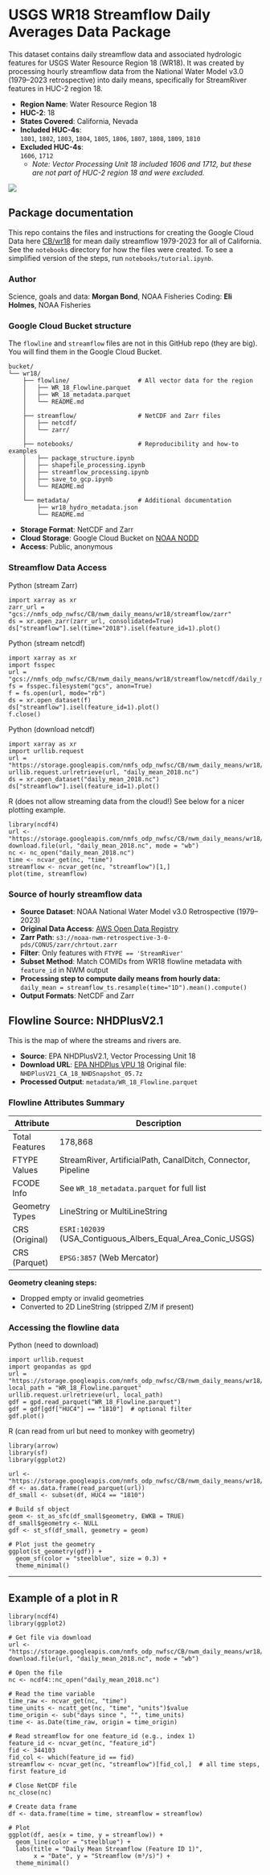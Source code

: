 # USGS WR18 Streamflow Daily Averages Data Package

This dataset contains daily streamflow data and associated hydrologic features for USGS Water Resource Region 18 (WR18). It was created by processing hourly streamflow data from the National Water Model v3.0 (1979–2023 retrospective) into daily means, specifically for StreamRiver features in HUC-2 region 18.

- **Region Name**: Water Resource Region 18  
- **HUC-2**: 18  
- **States Covered**: California, Nevada  
- **Included HUC-4s**:  
  `1801`, `1802`, `1803`, `1804`, `1805`, `1806`, `1807`, `1808`, `1809`, `1810`  
- **Excluded HUC-4s**:  
  `1606`, `1712`  
  - *Note: Vector Processing Unit 18 included 1606 and 1712, but these are not part of HUC-2 region 18 and were excluded.*
 
![](metadata/wr18_map.png)

## Package documentation

This repo contains the files and instructions for creating the Google Cloud Data here [CB/wr18](https://console.cloud.google.com/storage/browser/nmfs_odp_nwfsc/CB/nwm_daily_means/wr18?pageState=(%22StorageObjectListTable%22:(%22f%22:%22%255B%255D%22))&invt=AbtSUA&project=noaa-gcs-public-data) for mean daily streamflow 1979-2023 for all of California. See the `notebooks` directory for how the files were created. To see a simplified version of the steps, run `notebooks/tutorial.ipynb`.

### Author

Science, goals and data: **Morgan Bond**, NOAA Fisheries
Coding: **Eli Holmes**, NOAA Fisheries


### Google Cloud Bucket structure

The `flowline` and `streamflow` files are not in this GitHub repo (they are big). You will find them in the Google Cloud Bucket.

```
bucket/
└── wr18/                           
    ├── flowline/                   # All vector data for the region
    │   ├── WR_18_Flowline.parquet
    │   ├── WR_18_metadata.parquet
    │   └── README.md               
    │
    ├── streamflow/                 # NetCDF and Zarr files
    │   ├── netcdf/
    │   └── zarr/
    │
    ├── notebooks/                  # Reproducibility and how-to examples
    │   ├── package_structure.ipynb
    │   ├── shapefile_processing.ipynb
    │   ├── streamflow_processing.ipynb
    │   ├── save_to_gcp.ipynb
    │   └── README.md               
    │
    └── metadata/                   # Additional documentation
        ├── wr18_hydro_metadata.json
        └── README.md
```

- **Storage Format**: NetCDF and Zarr  
- **Cloud Storage**: Google Cloud Bucket on [NOAA NODD](https://www.noaa.gov/nodd/datasets#NMFS)
- **Access**: Public, anonymous


### Streamflow Data Access

Python (stream Zarr)
```
import xarray as xr
zarr_url = "gcs://nmfs_odp_nwfsc/CB/nwm_daily_means/wr18/streamflow/zarr"
ds = xr.open_zarr(zarr_url, consolidated=True)
ds["streamflow"].sel(time="2018").isel(feature_id=1).plot()
```

Python (stream netcdf)
```
import xarray as xr
import fsspec
url = "gcs://nmfs_odp_nwfsc/CB/nwm_daily_means/wr18/streamflow/netcdf/daily_mean_2018.nc"
fs = fsspec.filesystem("gcs", anon=True)
f = fs.open(url, mode="rb")
ds = xr.open_dataset(f)
ds["streamflow"].isel(feature_id=1).plot()
f.close()
```

Python (download netcdf)
```
import xarray as xr
import urllib.request
url = "https://storage.googleapis.com/nmfs_odp_nwfsc/CB/nwm_daily_means/wr18/streamflow/netcdf/daily_mean_2018.nc"
urllib.request.urlretrieve(url, "daily_mean_2018.nc")
ds = xr.open_dataset("daily_mean_2018.nc")
ds["streamflow"].isel(feature_id=1).plot()
```

R (does not allow streaming data from the cloud!)
See below for a nicer plotting example.
```
library(ncdf4)
url <- "https://storage.googleapis.com/nmfs_odp_nwfsc/CB/nwm_daily_means/wr18/streamflow/netcdf/daily_mean_2018.nc"
download.file(url, "daily_mean_2018.nc", mode = "wb")
nc <- nc_open("daily_mean_2018.nc")
time <- ncvar_get(nc, "time")
streamflow <- ncvar_get(nc, "streamflow")[1,]
plot(time, streamflow)
```

### Source of hourly streamflow data

- **Source Dataset**: NOAA National Water Model v3.0 Retrospective (1979–2023)  
- **Original Data Access**: [AWS Open Data Registry](https://registry.opendata.aws/nwm-archive/)  
- **Zarr Path**: `s3://noaa-nwm-retrospective-3-0-pds/CONUS/zarr/chrtout.zarr`  
- **Filter**: Only features with `FTYPE == 'StreamRiver'`  
- **Subset Method**: Match COMIDs from WR18 flowline metadata with `feature_id` in NWM output  
- **Processing step to compute daily means from hourly data:**  
`daily_mean = streamflow_ts.resample(time="1D").mean().compute()`
- **Output Formats**: NetCDF and Zarr


## Flowline Source: NHDPlusV2.1

This is the map of where the streams and rivers are.

- **Source**: EPA NHDPlusV2.1, Vector Processing Unit 18  
- **Download URL**: [EPA NHDPlus VPU 18](https://www.epa.gov/waterdata/nhdplus-california-data-vector-processing-unit-18)  Original file: `NHDPlusV21_CA_18_NHDSnapshot_05.7z`  
- **Processed Output**: `metadata/WR_18_Flowline.parquet`


### Flowline Attributes Summary

| Attribute       | Description                                                    |
|-----------------|----------------------------------------------------------------|
| Total Features  | 178,868                                                        |
| FTYPE Values    | StreamRiver, ArtificialPath, CanalDitch, Connector, Pipeline   |
| FCODE Info      | See `WR_18_metadata.parquet` for full list                     |
| Geometry Types  | LineString or MultiLineString                                  |
| CRS (Original)  | `ESRI:102039` (USA_Contiguous_Albers_Equal_Area_Conic_USGS)    |
| CRS (Parquet)   | `EPSG:3857` (Web Mercator)                                     |

**Geometry cleaning steps:**

- Dropped empty or invalid geometries  
- Converted to 2D LineString (stripped Z/M if present)

### Accessing the flowline data

Python (need to download)
```
import urllib.request
import geopandas as gpd
url = "https://storage.googleapis.com/nmfs_odp_nwfsc/CB/nwm_daily_means/wr18/flowline/WR_18_Flowline.parquet"
local_path = "WR_18_Flowline.parquet"
urllib.request.urlretrieve(url, local_path)
gdf = gpd.read_parquet("WR_18_Flowline.parquet")
gdf = gdf[gdf["HUC4"] == "1810"]  # optional filter
gdf.plot()
```

R (can read from url but need to monkey with geometry)
```
library(arrow)
library(sf)
library(ggplot2)

url <- "https://storage.googleapis.com/nmfs_odp_nwfsc/CB/nwm_daily_means/wr18/flowline/WR_18_Flowline.parquet"
df <- as.data.frame(read_parquet(url))
df_small <- subset(df, HUC4 == "1810")

# Build sf object
geom <- st_as_sfc(df_small$geometry, EWKB = TRUE)
df_small$geometry <- NULL
gdf <- st_sf(df_small, geometry = geom)

# Plot just the geometry
ggplot(st_geometry(gdf)) +
  geom_sf(color = "steelblue", size = 0.3) +
  theme_minimal()
```
----

## Example of a plot in R

```
library(ncdf4)
library(ggplot2)

# Get file via download
url <- "https://storage.googleapis.com/nmfs_odp_nwfsc/CB/nwm_daily_means/wr18/streamflow/netcdf/daily_mean_2018.nc"
download.file(url, "daily_mean_2018.nc", mode = "wb")

# Open the file
nc <- ncdf4::nc_open("daily_mean_2018.nc")

# Read the time variable
time_raw <- ncvar_get(nc, "time")
time_units <- ncatt_get(nc, "time", "units")$value
time_origin <- sub("days since ", "", time_units)
time <- as.Date(time_raw, origin = time_origin)

# Read streamflow for one feature_id (e.g., index 1)
feature_id <- ncvar_get(nc, "feature_id")
fid <- 344103
fid_col <- which(feature_id == fid)
streamflow <- ncvar_get(nc, "streamflow")[fid_col,]  # all time steps, first feature_id

# Close NetCDF file
nc_close(nc)

# Create data frame
df <- data.frame(time = time, streamflow = streamflow)

# Plot
ggplot(df, aes(x = time, y = streamflow)) +
  geom_line(color = "steelblue") +
  labs(title = "Daily Mean Streamflow (Feature ID 1)",
       x = "Date", y = "Streamflow (m³/s)") +
  theme_minimal()
```
